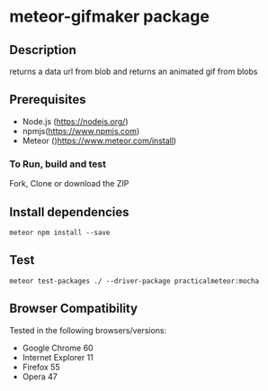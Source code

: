 # meteor-gifmaker package
## Description
returns a data url from blob and returns an animated gif from blobs
## Prerequisites
* Node.js (https://nodejs.org/)
* npmjs(https://www.npmjs.com)
* Meteor ()https://www.meteor.com/install)
### To Run, build and test
Fork, Clone or download the ZIP
## Install dependencies
```range
meteor npm install --save
```
 ## Test
 ```range
 meteor test-packages ./ --driver-package practicalmeteor:mocha
```
## Browser Compatibility
Tested in the following browsers/versions:
* Google Chrome 60
* Internet Explorer 11
* Firefox 55
* Opera 47